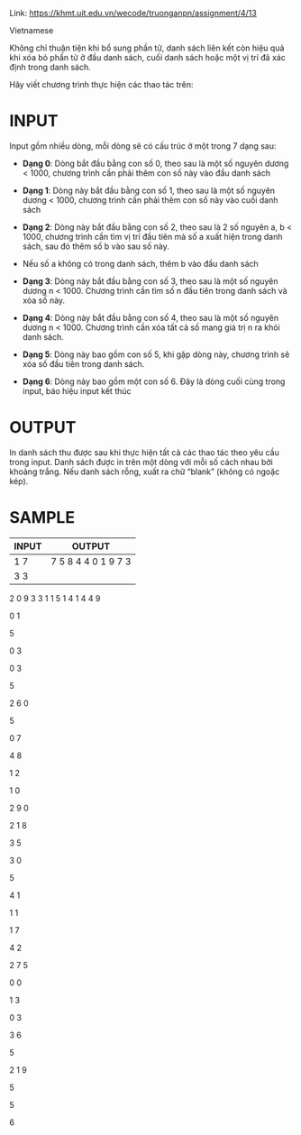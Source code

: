 Link: https://khmt.uit.edu.vn/wecode/truonganpn/assignment/4/13

Vietnamese

Không chỉ thuận tiện khi bổ sung phần tử, danh sách liên kết còn hiệu quả khi xóa bỏ phần tử ở đầu danh sách, cuối danh sách hoặc một vị trí đã xác định trong danh sách.

Hãy viết chương trình thực hiện các thao tác trên:

# INPUT

Input gồm nhiều dòng, mỗi dòng sẽ có cấu trúc ở một trong 7 dạng sau:

- **Dạng 0**: Dòng bắt đầu bằng con số 0, theo sau là một số nguyên dương < 1000, chương trình cần phải thêm con số này vào đầu danh sách

- **Dạng 1**: Dòng này bắt đầu bằng con số 1, theo sau là một số nguyên dương < 1000, chương trình cần phải thêm con số này vào cuối danh sách

- **Dạng 2**: Dòng này bắt đầu bằng con số 2, theo sau là 2 số nguyên a, b < 1000, chương trình cần tìm vị trí đầu tiên mà số a xuất hiện trong danh sách, sau đó thêm số b vào sau số này. 
- Nếu số a không có trong danh sách, thêm b vào đầu danh sách

- **Dạng 3**: Dòng này bắt đầu bằng con số 3, theo sau là một số nguyên dương n < 1000. Chương trình cần tìm số n đầu tiên trong danh sách và xóa số này.

- **Dạng 4**: Dòng này bắt đầu bằng con số 4, theo sau là một số nguyên dương n < 1000. Chương trình cần xóa tất cả số mang giá trị n ra khỏi danh sách.

- **Dạng 5**: Dòng này bao gồm con số 5, khi gặp dòng này, chương trình sẽ xóa số đầu tiên trong danh sách.

- **Dạng 6**: Dòng này bao gồm một con số 6. Đây là dòng cuối cùng trong input, báo hiệu input kết thúc

# OUTPUT

In danh sách thu được sau khi thực hiện tất cả các thao tác theo yêu cầu trong input. Danh sách được in trên một dòng với mỗi số cách nhau bởi khoảng trắng. 
Nếu danh sách rỗng, xuất ra chữ “blank” (không có ngoặc kép).

# SAMPLE

**INPUT** | **OUTPUT**
----------| ----------
1 7 | 7 5 8 4 4 0 1 9 7 3
3 3 | 
2 0 9
3 3
1 1
5
1 4
1 4
4 9

0 1

5

0 3

0 3

5

2 6 0

5

0 7

4 8

1 2

1 0

2 9 0

2 1 8

3 5

3 0

5

4 1

1 1

1 7

4 2

2 7 5

0 0

1 3

0 3

3 6

5

2 1 9

5

5

6


